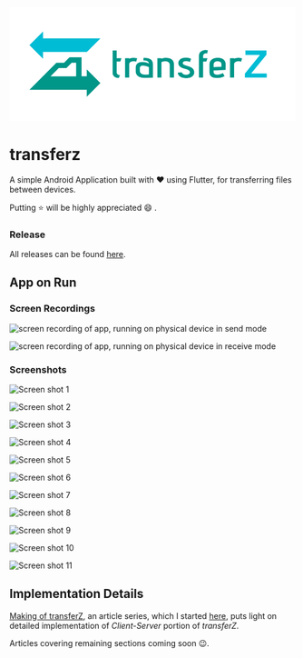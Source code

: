 <p align="center"><img src="/android/app/src/main/res/logo/logotype-horizontal.png"></p>

# transferz

A simple Android Application built with :heart: using Flutter, for transferring files between devices.

Putting :star: will be highly appreciated :smile: .


### Release

All releases can be found [here](https://github.com/itzmeanjan/transferZ/releases).

## App on Run

### Screen Recordings

![screen recording of app, running on physical device in send mode](https://github.com/itzmeanjan/transferZ/blob/master/screenRecord1.gif)

![screen recording of app, running on physical device in receive mode](https://github.com/itzmeanjan/transferZ/blob/master/screenRecord2.gif)

### Screenshots

![Screen shot 1](https://github.com/itzmeanjan/transferZ/blob/master/Screenshot_20190421-215213.png)

![Screen shot 2](https://github.com/itzmeanjan/transferZ/blob/master/Screenshot_20190421-215218.png)

![Screen shot 3](https://github.com/itzmeanjan/transferZ/blob/master/Screenshot_20190421-215227.png)

![Screen shot 4](https://github.com/itzmeanjan/transferZ/blob/master/Screenshot_20190421-215232.png)

![Screen shot 5](https://github.com/itzmeanjan/transferZ/blob/master/Screenshot_20190421-215239.png)

![Screen shot 6](https://github.com/itzmeanjan/transferZ/blob/master/Screenshot_20190421-215213.png)

![Screen shot 7](https://github.com/itzmeanjan/transferZ/blob/master/Screenshot_20190421-215245.png)

![Screen shot 8](https://github.com/itzmeanjan/transferZ/blob/master/Screenshot_20190421-215309.png)

![Screen shot 9](https://github.com/itzmeanjan/transferZ/blob/master/Screenshot_20190421-215352.png)

![Screen shot 10](https://github.com/itzmeanjan/transferZ/blob/master/Screenshot_20190421-215408.png)

![Screen shot 11](https://github.com/itzmeanjan/transferZ/blob/master/Screenshot_20190421-215414.png)
  
  
## Implementation Details

[Making of transferZ](https://dev.to/itzmeanjan/making-of-transferz-part-1-n-3mjf), an article series, which I started [here](https://dev.to/itzmeanjan), puts light on detailed implementation of *Client-Server* portion of *transferZ*.


Articles covering remaining sections coming soon :wink:. 
